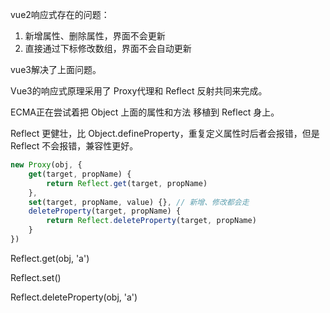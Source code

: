 vue2响应式存在的问题：

1. 新增属性、删除属性，界面不会更新
2. 直接通过下标修改数组，界面不会自动更新



vue3解决了上面问题。

Vue3的响应式原理采用了 Proxy代理和 Reflect 反射共同来完成。

ECMA正在尝试着把 Object 上面的属性和方法 移植到 Reflect 身上。

Reflect 更健壮，比 Object.defineProperty，重复定义属性时后者会报错，但是 Reflect 不会报错，兼容性更好。



```js
new Proxy(obj, {
    get(target, propName) {
        return Reflect.get(target, propName)
    },
    set(target, propName, value) {}, // 新增、修改都会走
    deleteProperty(target, propName) {
        return Reflect.deleteProperty(target, propName)
    }
})
```



Reflect.get(obj, 'a')

Reflect.set()

Reflect.deleteProperty(obj, 'a')









